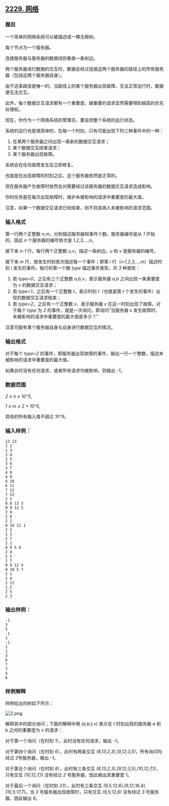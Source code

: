## [2229. 网络](https://www.acwing.com/problem/content/2231/)

### 题目

一个简单的网络系统可以被描述成一棵无根树。

每个节点为一个服务器。

连接服务器与服务器的数据线则看做一条树边。

两个服务器进行数据的交互时，数据会经过连接这两个服务器的路径上的所有服务器（包括这两个服务器自身）。

由于这条路径是唯一的，当路径上的某个服务器出现故障，无法正常运行时，数据便无法交互。

此外，每个数据交互请求都有一个重要度，越重要的请求显然需要得到越高的优先处理权。

现在，你作为一个网络系统的管理员，要监控整个系统的运行状态。

系统的运行也是很简单的，在每一个时刻，只有可能出现下列三种事件中的一种：

1. 在某两个服务器之间出现一条新的数据交互请求；
2. 某个数据交互结束请求；
3. 某个服务器出现故障。

系统会在任何故障发生后立即修复。

也就是在出现故障的时刻之后，这个服务器依然是正常的。

但在服务器产生故障时依然会对需要经过该服务器的数据交互请求造成影响。

你的任务是在每次出现故障时，维护未被影响的请求中重要度的最大值。

注意，如果一个数据交互请求已经结束，则不将其纳入未被影响的请求范围。

### 输入格式

第一行两个正整数 *n,m*，分别描述服务器和事件个数。服务器编号是从 *1* 开始的，因此 *n* 个服务器的编号依次是 *1,2,3,…,n*。

接下来 *n-1* 行，每行两个正整数 *u,v*，描述一条树边。*u* 和 *v* 是服务器的编号。

接下来 *m* 行，按发生时刻依次描述每一个事件；即第 *i* 行（*i=1,2,3,…,m*）描述时刻 *i* 发生的事件。每行的第一个数 *type* 描述事件类型，共 *3* 种类型：

1. 若 *type=0*，之后有三个正整数 *a,b,v*，表示服务器 *a,b* 之间出现一条重要度为 *v* 的数据交互请求；
2. 若 *type=1*，之后有一个正整数 *t*，表示时刻 *t*（也就是第 *t* 个发生的事件）出现的数据交互请求结束；
3. 若 *type=2*，之后有一个正整数 *x*，表示服务器 *x* 在这一时刻出现了故障。对于每个 *type* 为 *2* 的事件，就是一次询问，即询问“当服务器 *x* 发生故障时，未被影响的请求中重要度的最大值是多少？”

注意可能有某个服务器自身与自身进行数据交互的情况。

### 输出格式

对于每个 *type=2* 的事件，即服务器出现故障的事件，输出一行一个整数，描述未被影响的请求中重要度的最大值。

如果此时没有任何请求，或者所有请求均被影响，则输出 *-1*。

### 数据范围

*2 ≤ n ≤ 10^5*,

*1 ≤ m ≤ 2 × 10^5*,

其他的所有输入值不超过 *10^9*。

### 输入样例：

```
13 23
1 2
1 3
2 4
2 5
3 6
3 7
4 8
4 9
6 10
6 11
7 12
7 13
2 1
0 8 13 3
0 9 12 5
2 9
2 8
2 2
0 10 12 1
2 2
1 3
2 7
2 1
0 9 5 6
2 4
2 5
1 7
0 9 12 4
0 10 5 7
2 1
2 4
2 12
1 2
2 5
2 3
```

### 输出样例：

```
-1
3
5
-1
1
-1
1
1
3
6
7
7
4
6
```

### 样例解释

样例给出的树如下所示：

 ![2.png](https://cdn.acwing.com/media/article/image/2020/07/30/19_d8556e56d2-2.png)

解释其中的部分询问；下面的解释中用 *(a,b;t,v)* 表示在 *t* 时刻出现的服务器 *a* 和 *b* 之间的重要度为 *v* 的请求：

对于第一个询问（在时刻 *1*），此时没有任何请求，输出 *-1*。

对于第四个询问（在时刻 *6*），此时有两条交互 *(8,13;2,3),(9,12;3,5)*，所有询问均经过 *2*号服务器，输出 *-1*。

对于第五个询问（在时刻 *8*），此时有三条交互 *(8,13;2,3),(9,12;3,5),(10,12;7,1)*，只有交互 *(10,12;7,1)* 没有经过 *2* 号服务器，因此输出其重要度 *1*。

对于最后一个询问（在时刻 *23*），此时有三条交互 *(9,5;12,6),(9,12;16,4),(10,5;17,7)*。当 *3* 号服务器出现故障时，只有交互 *(9,5;12,6)* 没有经过 *3* 号服务器，因此输出 *6*。
